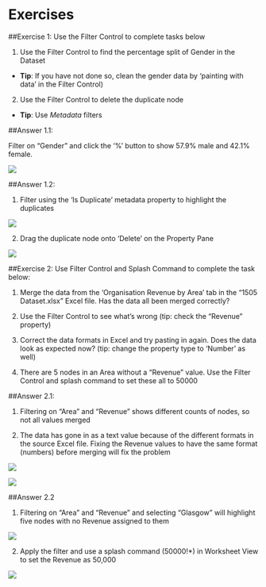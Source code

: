 # Exercises

##Exercise 1: Use the Filter Control to complete tasks below

1. Use the Filter Control to find the percentage split of Gender in the Dataset 
  * **Tip**: If you have not done so, clean the gender data by ‘painting with data’ in the Filter Control)

2. Use the Filter Control to delete the duplicate node 
  * **Tip**: Use *Metadata* filters

##Answer 1.1:

Filter on “Gender” and click the ‘%’ button to show 57.9% male and 42.1% female.

![](4-026.answer1.1.png)


##Answer 1.2:

1.  Filter using the ‘Is Duplicate’ metadata property to highlight the duplicates

  ![](4-027.answer1.2a.png)

2. Drag the duplicate node onto ‘Delete’ on the Property Pane

![](4-028.answer1.2b.png)

##Exercise 2: Use Filter Control and Splash Command to complete the task below:

1. Merge the data from the ‘Organisation Revenue by Area’ tab in the “1505 Dataset.xlsx” Excel file. Has the data all been merged correctly?
  2. Use the Filter Control to see what’s wrong (tip: check the “Revenue” property)
  3. Correct the data formats in Excel and try pasting in again. Does the data look as expected now? (tip: change the property type to ‘Number’ as well)

2. There are 5 nodes in an Area without a “Revenue” value. Use the Filter Control and splash command to set these all to 50000

##Answer 2.1:

1. Filtering on “Area” and “Revenue” shows different counts of nodes, so not all values merged

2. The data has gone in as a text value because of the different formats in the source Excel file. Fixing the Revenue values to have the same format (numbers) before merging will fix the problem

![](4-030.answer2.1a.png)

![](4-029.answer2.1b.png)

##Answer 2.2

1. Filtering on “Area” and “Revenue” and selecting “Glasgow” will highlight five nodes with no Revenue assigned to them

  ![](4-031.answer2.2a.png)

2. Apply the filter and use a splash command (50000!*) in Worksheet View to set the Revenue as 50,000

![](4-032.answer2.2b.png)